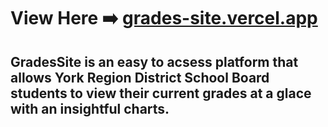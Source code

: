 # View Here ➡️ [grades-site.vercel.app](https://grades-site.vercel.app/)

## GradesSite is an easy to acsess platform that allows York Region District School Board students to view their current grades at a glace with an insightful charts. 
